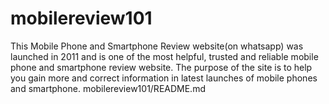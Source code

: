 # mobilereview101
This Mobile Phone and Smartphone Review website(on whatsapp) was launched in 2011 and is one of the most helpful, trusted and reliable mobile phone and smartphone review website. The purpose of the site is to help you gain more and correct information in latest launches of mobile phones and smartphone.
 mobilereview101/README.md 
